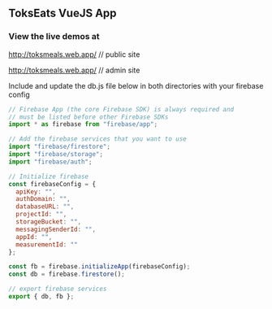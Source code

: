 ## ToksEats VueJS App

### View the live demos at

http://toksmeals.web.app/ // public site

http://toksmeals.web.app/ // admin site

Include and update the db.js file below in both directories with your firebase config

```js
// Firebase App (the core Firebase SDK) is always required and
// must be listed before other Firebase SDKs
import * as firebase from "firebase/app";

// Add the firebase services that you want to use
import "firebase/firestore";
import "firebase/storage";
import "firebase/auth";

// Initialize firebase
const firebaseConfig = {
  apiKey: "",
  authDomain: "",
  databaseURL: "",
  projectId: "",
  storageBucket: "",
  messagingSenderId: "",
  appId: "",
  measurementId: ""
};

const fb = firebase.initializeApp(firebaseConfig);
const db = firebase.firestore();

// export firebase services
export { db, fb };
```
